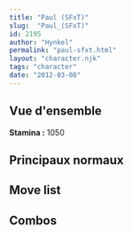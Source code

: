 ```yaml
---
title: "Paul (SFxT)"
slug:  "Paul_(SFxT)"
id: 2195
author: "Hynkel"
permalink: "paul-sfxt.html"
layout: "character.njk"
tags: "character"
date: "2012-03-08"
---
```




## Vue d'ensemble

**Stamina :** 1050

## Principaux normaux

## Move list

## Combos
